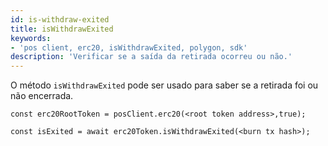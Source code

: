 ```yaml
---
id: is-withdraw-exited
title: isWithdrawExited
keywords:
- 'pos client, erc20, isWithdrawExited, polygon, sdk'
description: 'Verificar se a saída da retirada ocorreu ou não.'
---
```


O método `isWithdrawExited` pode ser usado para saber se a retirada foi ou não encerrada.

```
const erc20RootToken = posClient.erc20(<root token address>,true);

const isExited = await erc20Token.isWithdrawExited(<burn tx hash>);
```

